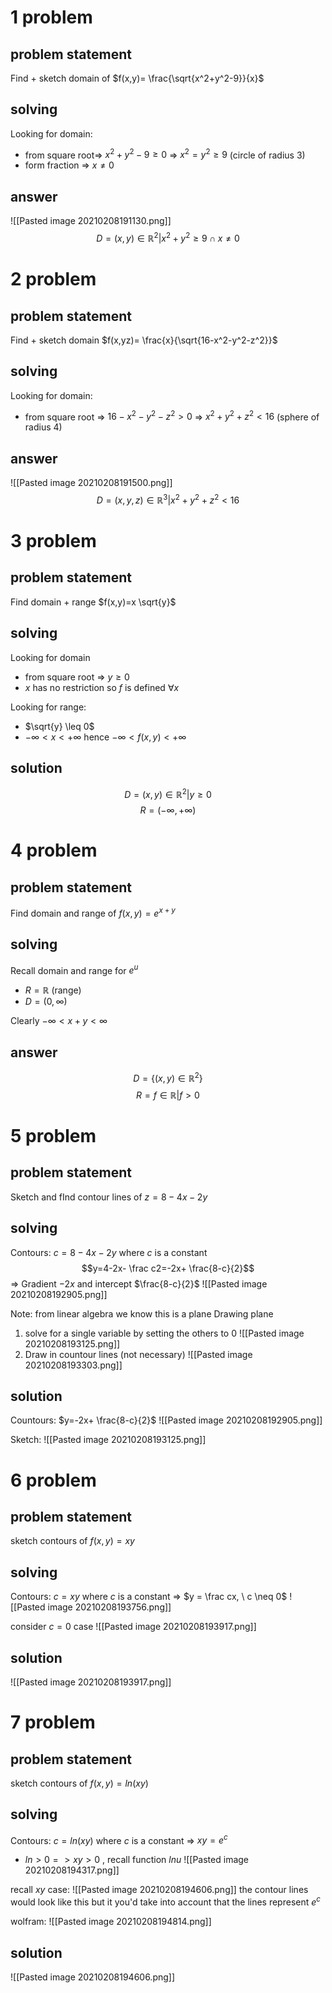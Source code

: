 # 1 problem
## problem statement
Find + sketch domain of $f(x,y)= \frac{\sqrt{x^2+y^2-9}}{x}$

## solving
Looking for domain:
- from square root=> $x^2+y^2-9 \geq 0$ => $x^2=y^2 \geq 9$ (circle of radius 3)
- form fraction => $x \neq 0$

## answer
![[Pasted image 20210208191130.png]]
$$ D={(x,y) \in \mathbb{R}^2 | x^2+y^2 \geq 9 \cap x \neq 0} $$

# 2 problem
## problem statement
Find + sketch domain $f(x,yz)= \frac{x}{\sqrt{16-x^2-y^2-z^2}}$

## solving
Looking for domain:
- from square root => $16-x^2-y^2-z^2>0$ => $x^2+y^2+z^2 < 16$ (sphere of radius 4)

## answer
![[Pasted image 20210208191500.png]]
$$D={(x,y,z) \in \mathbb{R}^3 | x^2+y^2+z^2 < 16}$$

# 3 problem
## problem statement
Find domain + range $f(x,y)=x \sqrt{y}$

## solving
Looking for domain
- from square root => $y \geq 0$
- $x$ has no restriction so $f$ is defined $\forall x$

Looking for range:
- $\sqrt{y} \leq 0$
- $- \infty < x < + \infty$
hence $- \infty < f(x,y) < + \infty$


## solution
$$D = {(x,y) \in \mathbb{R}^2 | y \geq 0} $$
$$R= (-\infty,+\infty )$$

# 4 problem
## problem statement
Find domain and range of $f(x,y)= e^{x+y}$

## solving
Recall domain and range for $e^u$
- $R=\mathbb{R}$ (range)
- $D=(0, \infty )$

Clearly $- \infty < x+y < \infty$

## answer
$$D= \{(x,y) \in \mathbb{R}^2 \}$$
$$R = {f \in \mathbb{R} | f>0}$$

# 5 problem

## problem statement
Sketch and fInd contour lines of $z=8-4x-2y$

## solving
Contours: $c=8-4x-2y$ where $c$ is a constant
$$y=4-2x- \frac c2=-2x+ \frac{8-c}{2}$$
=> Gradient $-2x$ and intercept $\frac{8-c}{2}$
![[Pasted image 20210208192905.png]]

Note: from linear algebra we know this is a plane 
Drawing plane
1. solve for a single variable by setting the others to $0$
![[Pasted image 20210208193125.png]]
2. Draw in countour lines (not necessary)
![[Pasted image 20210208193303.png]]

## solution
Countours: 
$y=-2x+ \frac{8-c}{2}$
![[Pasted image 20210208192905.png]]

Sketch:
![[Pasted image 20210208193125.png]]

# 6 problem
## problem statement
sketch contours of $f(x,y)=xy$

## solving 
Contours: $c=xy$ where $c$ is a constant => $y = \frac cx,  \ c \neq 0$
![[Pasted image 20210208193756.png]]

consider $c=0$ case
![[Pasted image 20210208193917.png]]

## solution
![[Pasted image 20210208193917.png]]

# 7 problem

## problem statement
sketch contours of $f(x,y)=ln(xy)$

## solving 
Contours: $c=ln(xy)$ where $c$ is a constant => $xy=e^c$

- $ln > 0 => xy>0$ , recall function $lnu$
![[Pasted image 20210208194317.png]]

recall $xy$ case:
![[Pasted image 20210208194606.png]]
the contour lines would look like this but it you'd take into account that the lines represent $e^c$

wolfram:
![[Pasted image 20210208194814.png]]

## solution
![[Pasted image 20210208194606.png]]